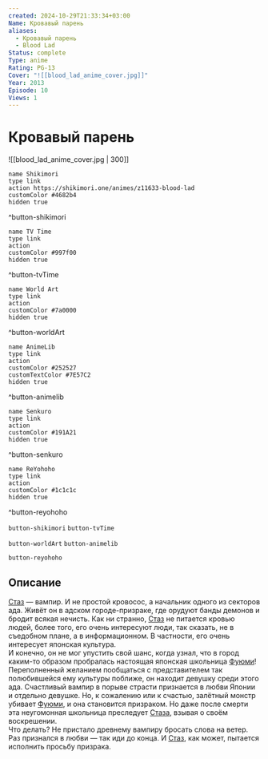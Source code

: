 ```yaml
---
created: 2024-10-29T21:33:34+03:00
Name: Кровавый парень
aliases:
  - Кровавый парень
  - Blood Lad
Status: complete
Type: anime
Rating: PG-13
Cover: "![[blood_lad_anime_cover.jpg]]"
Year: 2013
Episode: 10
Views: 1
---
```


# Кровавый парень

![[blood_lad_anime_cover.jpg | 300]]

```button
name Shikimori
type link
action https://shikimori.one/animes/z11633-blood-lad
customColor #4682b4
hidden true
```
^button-shikimori

```button
name TV Time
type link
action 
customColor #997f00
hidden true
```
^button-tvTime

```button
name World Art
type link
action 
customColor #7a0000
hidden true
```
^button-worldArt

```button
name AnimeLib
type link
action 
customColor #252527
customTextColor #7E57C2
hidden true
```
^button-animelib

```button
name Senkuro
type link
action 
customColor #191A21
hidden true
```
^button-senkuro

```button
name ReYohoho
type link
action 
customColor #1c1c1c
hidden true
```
^button-reyohoho



`button-shikimori` `button-tvTime`

`button-worldArt` `button-animelib`

`button-reyohoho`

## Описание

[Стаз](https://shikimori.one/characters/36362-staz-charlie-blood) — вампир. И не простой кровосос, а начальник одного из секторов ада. Живёт он в адском городе-призраке, где орудуют банды демонов и бродит всякая нечисть. Как ни странно, [Стаз](https://shikimori.one/characters/36362-staz-charlie-blood) не питается кровью людей, более того, его очень интересуют люди, так сказать, не в съедобном плане, а в информационном. В частности, его очень интересует японская культура.  
И конечно, он не мог упустить свой шанс, когда узнал, что в город каким-то образом пробралась настоящая японская школьница [Фуюми](https://shikimori.one/characters/36361-fuyumi-yanagi)! Переполненный желанием пообщаться с представителем так полюбившейся ему культуры поближе, он находит девушку среди этого ада. Счастливый вампир в порыве страсти признается в любви Японии и отдельно девушке. Но, к сожалению или к счастью, залётный монстр убивает [Фуюми](https://shikimori.one/characters/36361-fuyumi-yanagi), и она становится призраком. Но даже после смерти эта неугомонная школьница преследует [Стаза](https://shikimori.one/characters/36362-staz-charlie-blood), взывая о своём воскрешении.  
Что делать? Не пристало древнему вампиру бросать слова на ветер. Раз признался в любви — так иди до конца. И [Стаз](https://shikimori.one/characters/36362-staz-charlie-blood), как может, пытается исполнить просьбу призрака.

